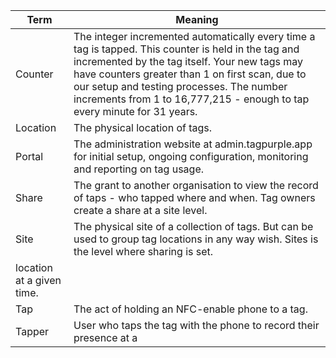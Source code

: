 | Term | Meaning |
|--------|------------|
| Counter | The integer incremented automatically every time a tag is tapped. This counter is held in the tag and incremented by the tag itself. Your new tags may have counters greater than 1 on first scan, due to our setup and testing processes. The number increments from 1 to 16,777,215 - enough to tap every minute for 31 years. |
| Location | The physical location of tags. |
| Portal| The administration website at admin.tagpurple.app for initial setup, ongoing configuration, monitoring and reporting on tag usage. |
| Share | The grant to another organisation to view the record of taps - who tapped where and when. Tag owners create a share at a site level. |
| Site     | The physical site of a collection of tags. But can be used to group tag locations in any way wish. Sites is the level where sharing is set. |
location at a given time. |
| Tap | The act of holding an NFC-enable phone to a tag. |
| Tapper | User who taps the tag with the phone to record their presence at a | | Tap-in | Tap, and successfully record tapper's presence at location.  |


<!--stackedit_data:
eyJoaXN0b3J5IjpbLTE3ODA1MTQwNzMsMTk1NDcyMTg2MywxOT
YzMDI3NDA3LC0xNDE5NTgxODIxLDE2MzU0MDM2NDksLTEyMzMx
NjkxODhdfQ==
-->